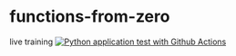 # functions-from-zero
live training
[![Python application test with Github Actions](https://github.com/saissd/functions-from-zero/actions/workflows/main.yml/badge.svg)](https://github.com/saissd/functions-from-zero/actions/workflows/main.yml)
